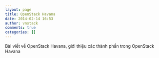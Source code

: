 ```yaml
---
layout: page
title: OpenStack Havana
date: 2014-02-14 16:53
author: vnstack
comments: true
categories: []
---
```

Bài viết về OpenStack Havana, giới thiệu các thành phần trong OpenStack Havana
